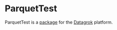 # ParquetTest

ParquetTest is a [package](https://datagrok.ai/help/develop/develop#packages) for the [Datagrok](https://datagrok.ai) platform.
